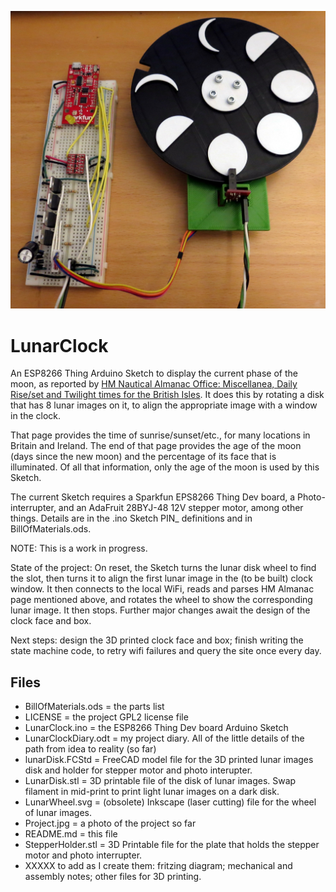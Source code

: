 ![The Project so far](https://github.com/bneedhamia/LunarClock/blob/master/Project.jpg)
# LunarClock
An ESP8266 Thing Arduino Sketch to display the current phase of the moon,
as reported by
[HM Nautical Almanac Office: Miscellanea, Daily Rise/set and Twilight times for the British Isles](http://astro.ukho.gov.uk/nao/miscellanea/birs2.html). It does this by rotating a disk
that has 8 lunar images on it, to align the appropriate image with a window in the clock.

That page provides the time of sunrise/sunset/etc., for many locations in Britain and Ireland.
The end of that page provides the age of the moon (days since the new moon) and
the percentage of its face that is illuminated. Of all that information, only the age of the moon
is used by this Sketch.

The current Sketch requires a Sparkfun EPS8266 Thing Dev board, a Photo-interrupter,
and an AdaFruit 28BYJ-48 12V stepper motor, among other things.
Details are in the .ino Sketch PIN_ definitions and in BillOfMaterials.ods.

NOTE: This is a work in progress.

State of the project: On reset, the Sketch turns the lunar disk wheel to find the slot, then turns it to align
the first lunar image in the (to be built) clock window. It then connects to the local WiFi,
reads and parses HM Almanac page mentioned above, and rotates the wheel to show the corresponding
lunar image. It then stops. Further major changes await the design of the clock face and box.

Next steps: design the 3D printed clock face and box;
finish writing the state machine code, to retry wifi failures and query the site once every day.

## Files
* BillOfMaterials.ods = the parts list
* LICENSE = the project GPL2 license file
* LunarClock.ino = the ESP8266 Thing Dev board Arduino Sketch
* LunarClockDiary.odt = my project diary.  All of the little details of the path from idea to reality (so far)
* lunarDisk.FCStd = FreeCAD model file for the 3D printed lunar images disk and holder for stepper motor and photo interupter.
* LunarDisk.stl = 3D printable file of the disk of lunar images. Swap filament in mid-print to print light lunar images on a dark disk.
* LunarWheel.svg = (obsolete) Inkscape (laser cutting) file for the wheel of lunar images.
* Project.jpg = a photo of the project so far
* README.md = this file
* StepperHolder.stl = 3D Printable file for the plate that holds the stepper motor and photo interrupter.
* XXXXX to add as I create them: fritzing diagram; mechanical and assembly notes; other files for 3D printing.
